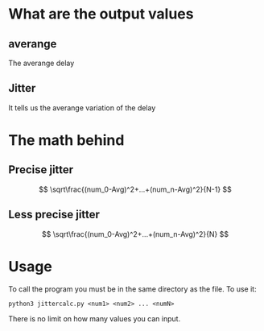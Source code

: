 # What are the output values
## averange
The averange delay
## Jitter
It tells us the averange variation of the delay

# The math behind

## Precise jitter
$$
\sqrt\frac{(num_0-Avg)^2+...+(num_n-Avg)^2}{N-1}
$$
## Less precise jitter
$$
\sqrt\frac{(num_0-Avg)^2+...+(num_n-Avg)^2}{N}
$$

# Usage
To call the program you must be in the same directory as the file.
To use it:
```
python3 jittercalc.py <num1> <num2> ... <numN>
```
There is no limit on how many values you can input.

